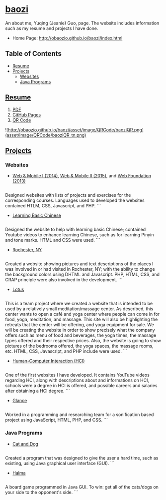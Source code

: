# [baozi](http://obaozio.github.io/baozi/index.html)
An about me, Yuqing (Jeanie) Guo, page. The website includes information such as my resume and projects I have done.

- Home Page: http://obaozio.github.io/baozi/index.html

## Table of Contents
- [Resume](#resume)
- [Projects](#projects)
	- [Websites](#websites)
	- [Java Programs](#java-programs)


## [Resume](http://obaozio.github.io/baozi/pdf/Y.Guo_Resume.pdf)
1. [PDF](http://obaozio.github.io/baozi/asset/pdf/Y.Guo_Resume.pdf)
2. [GitHub Pages](http://obaozio.github.io/baozi/resume.html)
3. [QR Code](asset/image/QRCode/baoziQR_tn.png)

![http://obaozio.github.io/baozi/asset/image/QRCode/baoziQR.png](asset/image/QRCode/baoziQR_tn.png)



## [Projects](http://obaozio.github.io/baozi/projects.html)

### Websites

- [Web & Mobile I (2014)](http://obaozio.github.io/baozi/projects/rit/iste140/index.html), [Web & Mobile II (2015)](http://obaozio.github.io/baozi/projects/rit/iste240/index.html), and [Web Foundation (2013)](http://obaozio.github.io/baozi/projects/rit/iste105/index.html)
	```
Designed websites with lists of projects and exercises for the corresponding courses. 
Languages used to developed the websites contained HTLM, CSS, Javascript, and PHP.
	```

- [Learning Basic Chinese](http://obaozio.github.io/baozi/projects/rit/iste140/project3/index.html)
	```
Designed the website to help with learning basic Chinese; contained Youtube videos to 
enhance learning Chinese, such as for learning Pinyin and tone marks. HTML and CSS 
were used.
	```

- [Rochester, NY](https://people.rit.edu/~yxg2464/iste240/project1_final/index.php)
	```
Created a website showing pictures and text descriptions of the places I was involved 
in or had visited in Rochester, NY; with the ability to change the background colors 
using DHTML and Javascript. PHP, HTML, CSS, and CRAP principle were also involved in 
the development.
	```

- [Lotus](https://people.rit.edu/~yxg2464/iste240/projectGroup/)

	```
This is a team project where we created a website that is intended to be used by a 
relatively small meditation/massage center. As described, this center wants to open a 
café and yoga center where people can come in for food, yoga, meditation, and massage. 
This site will also be highlighting the retreats that the center will be offering, and 
yoga equipment for sale. We will be creating the website in order to show precisely what 
the company offers such as menu of food and beverages, the yoga times, the massage types 
offered and their respective prices. Also, the website is going to show pictures of the 
bedrooms offered, the yoga spaces, the massage rooms, etc. HTML, CSS, Javascript, and 
PHP include were used.
	```

- [Human-Computer Interaction (HCI)](http://obaozio.github.io/baozi/projects/rit/iste105/stage3/index.html)
	```
One of the first websites I have developed. It contains YouTube videos regarding HCI, 
along with descriptions about and informations on HCI, schools were a degree in HCI is 
offered, and possible careers and salaries after obtaining a HCI degree.
	```

- [Glance](http://ritaccess.github.io/Glance-data-analyzer/)
	```
Worked in a programming and researching team for a sonification based project using 
JavaScript, HTML, PHP, and CSS.
	```


### Java Programs
	
- [Cat and Dog](https://github.com/ObaoziO/baozi/tree/master/projects/rit/iste121/GUI-CatAndDog)
	```
Created a program that was designed to give the user a hard time, such as existing, 
using Java graphical user interface (GUI).
	```

- [Halma](https://github.com/ObaoziO/baozi/tree/master/projects/rit/iste121/Halma-CatAndDog)
	```
A board game programmed in Java GUI. To win: get all of the cats/dogs on your side to 
the opponent's side.
	```





